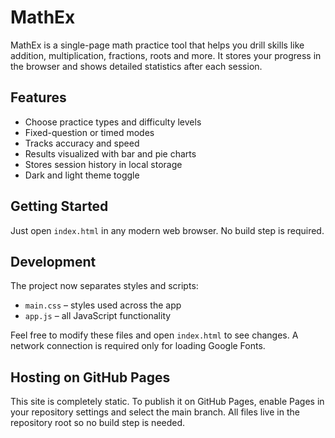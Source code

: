 # MathEx

MathEx is a single-page math practice tool that helps you drill skills like addition, multiplication, fractions, roots and more. It stores your progress in the browser and shows detailed statistics after each session.

## Features
- Choose practice types and difficulty levels
- Fixed-question or timed modes
- Tracks accuracy and speed
- Results visualized with bar and pie charts
- Stores session history in local storage
- Dark and light theme toggle

## Getting Started
Just open `index.html` in any modern web browser. No build step is required.

## Development
The project now separates styles and scripts:

- `main.css` – styles used across the app
- `app.js` – all JavaScript functionality

Feel free to modify these files and open `index.html` to see changes. A network connection is required only for loading Google Fonts.

## Hosting on GitHub Pages
This site is completely static. To publish it on GitHub Pages, enable Pages in your repository settings and select the main branch.
All files live in the repository root so no build step is needed.
